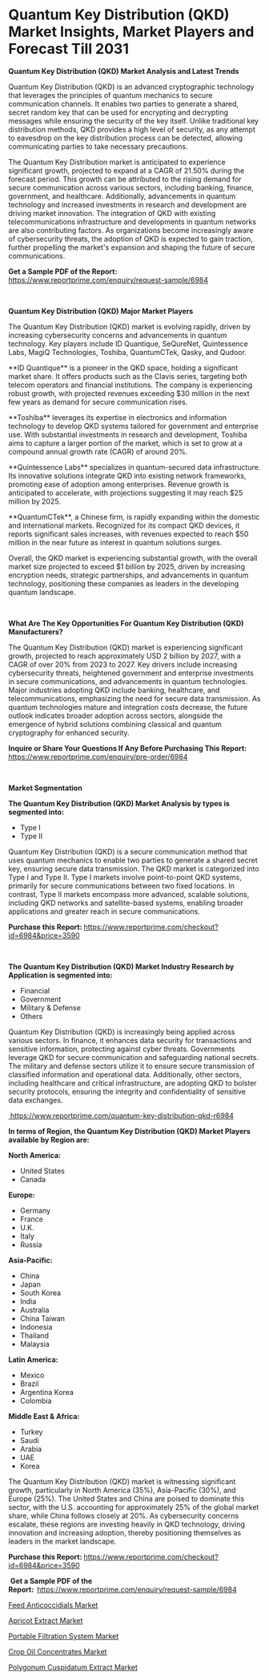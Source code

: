 <p><h1>Quantum Key Distribution (QKD) Market Insights, Market Players and Forecast Till 2031</h1></p><p><strong>Quantum Key Distribution (QKD) Market Analysis and Latest Trends</strong></p>
<p><p>Quantum Key Distribution (QKD) is an advanced cryptographic technology that leverages the principles of quantum mechanics to secure communication channels. It enables two parties to generate a shared, secret random key that can be used for encrypting and decrypting messages while ensuring the security of the key itself. Unlike traditional key distribution methods, QKD provides a high level of security, as any attempt to eavesdrop on the key distribution process can be detected, allowing communicating parties to take necessary precautions.</p><p>The Quantum Key Distribution market is anticipated to experience significant growth, projected to expand at a CAGR of 21.50% during the forecast period. This growth can be attributed to the rising demand for secure communication across various sectors, including banking, finance, government, and healthcare. Additionally, advancements in quantum technology and increased investments in research and development are driving market innovation. The integration of QKD with existing telecommunications infrastructure and developments in quantum networks are also contributing factors. As organizations become increasingly aware of cybersecurity threats, the adoption of QKD is expected to gain traction, further propelling the market's expansion and shaping the future of secure communications.</p></p>
<p><strong>Get a Sample PDF of the Report:&nbsp;</strong> <a href="https://www.reportprime.com/enquiry/request-sample/6984?utm_campaign=2007&utm_medium=2&utm_source=Github&utm_content=ia&utm_term=25122024&utm_id=quantum-key-distribution-qkd">https://www.reportprime.com/enquiry/request-sample/6984</a></p>
<p>&nbsp;</p>
<p><strong>Quantum Key Distribution (QKD) Major Market Players</strong></p>
<p><p>The Quantum Key Distribution (QKD) market is evolving rapidly, driven by increasing cybersecurity concerns and advancements in quantum technology. Key players include ID Quantique, SeQureNet, Quintessence Labs, MagiQ Technologies, Toshiba, QuantumCTek, Qasky, and Qudoor.</p><p>**ID Quantique** is a pioneer in the QKD space, holding a significant market share. It offers products such as the Clavis series, targeting both telecom operators and financial institutions. The company is experiencing robust growth, with projected revenues exceeding $30 million in the next few years as demand for secure communication rises.</p><p>**Toshiba** leverages its expertise in electronics and information technology to develop QKD systems tailored for government and enterprise use. With substantial investments in research and development, Toshiba aims to capture a larger portion of the market, which is set to grow at a compound annual growth rate (CAGR) of around 20%.</p><p>**Quintessence Labs** specializes in quantum-secured data infrastructure. Its innovative solutions integrate QKD into existing network frameworks, promoting ease of adoption among enterprises. Revenue growth is anticipated to accelerate, with projections suggesting it may reach $25 million by 2025.</p><p>**QuantumCTek**, a Chinese firm, is rapidly expanding within the domestic and international markets. Recognized for its compact QKD devices, it reports significant sales increases, with revenues expected to reach $50 million in the near future as interest in quantum solutions surges.</p><p>Overall, the QKD market is experiencing substantial growth, with the overall market size projected to exceed $1 billion by 2025, driven by increasing encryption needs, strategic partnerships, and advancements in quantum technology, positioning these companies as leaders in the developing quantum landscape.</p></p>
<p>&nbsp;</p>
<p><strong>What Are The Key Opportunities For Quantum Key Distribution (QKD) Manufacturers?</strong></p>
<p><p>The Quantum Key Distribution (QKD) market is experiencing significant growth, projected to reach approximately USD 2 billion by 2027, with a CAGR of over 20% from 2023 to 2027. Key drivers include increasing cybersecurity threats, heightened government and enterprise investments in secure communications, and advancements in quantum technologies. Major industries adopting QKD include banking, healthcare, and telecommunications, emphasizing the need for secure data transmission. As quantum technologies mature and integration costs decrease, the future outlook indicates broader adoption across sectors, alongside the emergence of hybrid solutions combining classical and quantum cryptography for enhanced security.</p></p>
<p><strong>Inquire or Share Your Questions If Any Before Purchasing This Report:</strong> <a href="https://www.reportprime.com/enquiry/pre-order/6984?utm_campaign=2007&utm_medium=2&utm_source=Github&utm_content=ia&utm_term=25122024&utm_id=quantum-key-distribution-qkd">https://www.reportprime.com/enquiry/pre-order/6984</a></p>
<p>&nbsp;</p>
<p><strong>Market Segmentation</strong></p>
<p><strong>The Quantum Key Distribution (QKD) Market Analysis by types is segmented into:</strong></p>
<p><ul><li>Type I</li><li>Type II</li></ul></p>
<p><p>Quantum Key Distribution (QKD) is a secure communication method that uses quantum mechanics to enable two parties to generate a shared secret key, ensuring secure data transmission. The QKD market is categorized into Type I and Type II. Type I markets involve point-to-point QKD systems, primarily for secure communications between two fixed locations. In contrast, Type II markets encompass more advanced, scalable solutions, including QKD networks and satellite-based systems, enabling broader applications and greater reach in secure communications.</p></p>
<p><strong>Purchase this Report:&nbsp;</strong><a href="https://www.reportprime.com/checkout?id=6984&price=3590&utm_campaign=2007&utm_medium=2&utm_source=Github&utm_content=ia&utm_term=25122024&utm_id=quantum-key-distribution-qkd">https://www.reportprime.com/checkout?id=6984&price=3590</a></p>
<p>&nbsp;</p>
<p><strong>The Quantum Key Distribution (QKD) Market Industry Research by Application is segmented into:</strong></p>
<p><ul><li>Financial</li><li>Government</li><li>Military & Defense</li><li>Others</li></ul></p>
<p><p>Quantum Key Distribution (QKD) is increasingly being applied across various sectors. In finance, it enhances data security for transactions and sensitive information, protecting against cyber threats. Governments leverage QKD for secure communication and safeguarding national secrets. The military and defense sectors utilize it to ensure secure transmission of classified information and operational data. Additionally, other sectors, including healthcare and critical infrastructure, are adopting QKD to bolster security protocols, ensuring the integrity and confidentiality of sensitive data exchanges.</p></p>
<p><a href="https://www.reportprime.com/quantum-key-distribution-qkd-r6984?utm_campaign=2007&utm_medium=2&utm_source=Github&utm_content=ia&utm_term=25122024&utm_id=quantum-key-distribution-qkd">&nbsp;https://www.reportprime.com/quantum-key-distribution-qkd-r6984</a></p>
<p><strong>In terms of Region, the Quantum Key Distribution (QKD) Market Players available by Region are:</strong></p>
<p>
    <p> <strong> North America: </strong>
        <ul>
            <li>United States</li>
            <li>Canada</li>
        </ul>
        </p> 
    <p> <strong> Europe: </strong>
        <ul>
            <li>Germany</li>
            <li>France</li>
            <li>U.K.</li>
            <li>Italy</li>
            <li>Russia</li>
        </ul>
        </p> 
    <p> <strong> Asia-Pacific: </strong>
        <ul>
            <li>China</li>
            <li>Japan</li>
            <li>South Korea</li>
            <li>India</li>
            <li>Australia</li>
            <li>China Taiwan</li>
            <li>Indonesia</li>
            <li>Thailand</li>
            <li>Malaysia</li>
        </ul>
        </p> 
    <p> <strong> Latin America: </strong>
        <ul>
            <li>Mexico</li>
            <li>Brazil</li>
            <li>Argentina Korea</li>
            <li>Colombia</li>
        </ul>
        </p> 
    <p> <strong> Middle East & Africa: </strong>
        <ul>
            <li>Turkey</li>
            <li>Saudi</li>
            <li>Arabia</li>
            <li>UAE</li>
            <li>Korea</li>
        </ul>
    </p>
    </p>
<p><p>The Quantum Key Distribution (QKD) market is witnessing significant growth, particularly in North America (35%), Asia-Pacific (30%), and Europe (25%). The United States and China are poised to dominate this sector, with the U.S. accounting for approximately 25% of the global market share, while China follows closely at 20%. As cybersecurity concerns escalate, these regions are investing heavily in QKD technology, driving innovation and increasing adoption, thereby positioning themselves as leaders in the market landscape.</p></p>
<p><strong>Purchase this Report: </strong><a href="https://www.reportprime.com/checkout?id=6984&price=3590&utm_campaign=2007&utm_medium=2&utm_source=Github&utm_content=ia&utm_term=25122024&utm_id=quantum-key-distribution-qkd">https://www.reportprime.com/checkout?id=6984&price=3590</a></p>
<p>&nbsp;<strong>Get a Sample PDF of the Report:&nbsp;&nbsp;</strong><a href="https://www.reportprime.com/enquiry/request-sample/6984?utm_campaign=2007&utm_medium=2&utm_source=Github&utm_content=ia&utm_term=25122024&utm_id=quantum-key-distribution-qkd">https://www.reportprime.com/enquiry/request-sample/6984</a></p>
<p><strong></strong></p>
<p><p><a href="https://www.linkedin.com/pulse/global-analysis-feed-anticoccidials-market-size-scope-2024-2031-cxepf?utm_campaign=2007&utm_medium=2&utm_source=Github&utm_content=ia&utm_term=25122024&utm_id=quantum-key-distribution-qkd">Feed Anticoccidials Market</a></p><p><a href="https://www.linkedin.com/pulse/exploring-growth-opportunities-apricot-extract-market-revenue-3xcof?utm_campaign=2007&utm_medium=2&utm_source=Github&utm_content=ia&utm_term=25122024&utm_id=quantum-key-distribution-qkd">Apricot Extract Market</a></p><p><a href="https://www.linkedin.com/pulse/assessment-portable-filtration-system-market-scope-markets-size-vus5e?utm_campaign=2007&utm_medium=2&utm_source=Github&utm_content=ia&utm_term=25122024&utm_id=quantum-key-distribution-qkd">Portable Filtration System Market</a></p><p><a href="https://www.linkedin.com/pulse/global-crop-oil-concentrates-market-analysis-forecast-pox0e?utm_campaign=2007&utm_medium=2&utm_source=Github&utm_content=ia&utm_term=25122024&utm_id=quantum-key-distribution-qkd">Crop Oil Concentrates Market</a></p><p><a href="https://www.linkedin.com/pulse/polygonum-cuspidatum-extract-market-innovations-trends-comprehensive-mkksf?utm_campaign=2007&utm_medium=2&utm_source=Github&utm_content=ia&utm_term=25122024&utm_id=quantum-key-distribution-qkd">Polygonum Cuspidatum Extract Market</a></p></p>